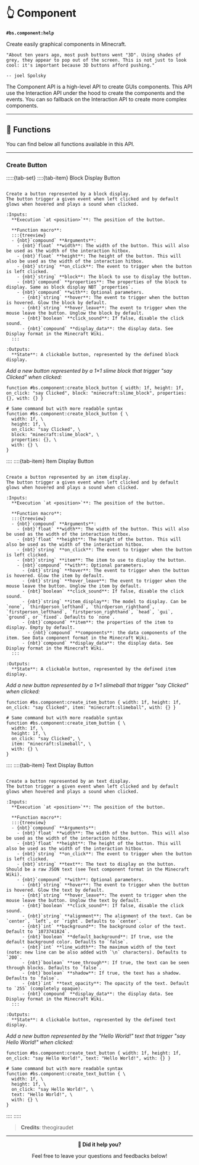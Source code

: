 # 👆 Component

**`#bs.component:help`**

Create easily graphical components in Minecraft.

```{epigraph}
"About ten years ago, most push buttons went "3D". Using shades of grey, they appear to pop out of the screen. This is not just to look cool: it's important because 3D buttons afford pushing."

-- joel Spolsky
```

The Component API is a high-level API to create GUIs components.
This API use the Interaction API under the hood to create the components and the events.
You can so fallback on the Interaction API to create more complex components.

---

## 🔧 Functions

You can find below all functions available in this API.

---

### Create Button

:::::{tab-set}
::::{tab-item} Block Display Button

```{function} #bs.component:create_block_button

Create a button represented by a block display.
The button trigger a given event when left clicked and by default glows when hovered and plays a sound when clicked.

:Inputs:
  **Execution `at <position>`**: The position of the button.

  **Function macro**:
  :::{treeview}
  - {nbt}`compound` **Arguments**:
    - {nbt}`float` **width**: The width of the button. This will also be used as the width of the interaction hitbox.
    - {nbt}`float` **height**: The height of the button. This will also be used as the width of the interaction hitbox.
    - {nbt}`string` **on_click**: The event to trigger when the button is left clicked.
    - {nbt}`string` **block**: The block to use to display the button.
    - {nbt}`compound` **properties**: The properties of the block to display. Same as block display NBT `properties`.
    - {nbt}`compound` **with**: Optional parameters.
      - {nbt}`string` **hover**: The event to trigger when the button is hovered. Glow the block by default.
      - {nbt}`string` **hover_leave**: The event to trigger when the mouse leave the button. Unglow the block by default.
      - {nbt}`boolean` **click_sound**: If false, disable the click sound.
      - {nbt}`compound` **display_data**: the display data. See Display format in the Minecraft Wiki.
  :::

:Outputs:
  **State**: A clickable button, represented by the defined block display.
```

*Add a new button represented by a 1×1 slime block that trigger "say Clicked" when clicked:*

```mcfunction
function #bs.component:create_block_button { width: 1f, height: 1f, on_click: "say Clicked", block: "minecraft:slime_block", properties: {}, with: {} }

# Same command but with more readable syntax
function #bs.component:create_block_button { \
  width: 1f, \
  height: 1f, \
  on_click: "say Clicked", \
  block: "minecraft:slime_block", \
  properties: {}, \
  with: {} \
}
```
::::
::::{tab-item} Item Display Button

```{function} #bs.component:create_item_button

Create a button represented by an item display.
The button trigger a given event when left clicked and by default glows when hovered and plays a sound when clicked.

:Inputs:
  **Execution `at <position>`**: The position of the button.

  **Function macro**:
  :::{treeview}
  - {nbt}`compound` **Arguments**:
    - {nbt}`float` **width**: The width of the button. This will also be used as the width of the interaction hitbox.
    - {nbt}`float` **height**: The height of the button. This will also be used as the width of the interaction hitbox.
    - {nbt}`string` **on_click**: The event to trigger when the button is left clicked.
    - {nbt}`string` **item**: The item to use to display the button.
    - {nbt}`compound` **with**: Optional parameters.
      - {nbt}`string` **hover**: The event to trigger when the button is hovered. Glow the item by default.
      - {nbt}`string` **hover_leave**: The event to trigger when the mouse leave the button. Unglow the item by default.
      - {nbt}`boolean` **click_sound**: If false, disable the click sound.
      - {nbt}`string` **item_display**: The model to display. Can be `none`, `thirdperson_lefthand`, `thirdperson_righthand`, `firstperson_lefthand`, `firstperson_righthand`, `head`, `gui`, `ground`, or `fixed`. Defaults to `none`.
      - {nbt}`compound` **item**: the properties of the item to display. Empty by default.
        - {nbt}`compound` **components**: the data components of the item. See Data component format in the Minecraft Wiki.
      - {nbt}`compound` **display_data**: the display data. See Display format in the Minecraft Wiki.
  :::

:Outputs:
  **State**: A clickable button, represented by the defined item display.
```

*Add a new button represented by a 1×1 slimeball that trigger "say Clicked" when clicked:*

```mcfunction
function #bs.component:create_item_button { width: 1f, height: 1f, on_click: "say Clicked", item: "minecraft:slimeball", with: {} }

# Same command but with more readable syntax
function #bs.component:create_item_button { \
  width: 1f, \
  height: 1f, \
  on_click: "say Clicked", \
  item: "minecraft:slimeball", \
  with: {} \
}
```
::::
::::{tab-item} Text Display Button

```{function} #bs.component:create_text_button

Create a button represented by an text display.
The button trigger a given event when left clicked and by default glows when hovered and plays a sound when clicked.

:Inputs:
  **Execution `at <position>`**: The position of the button.

  **Function macro**:
  :::{treeview}
  - {nbt}`compound` **Arguments**:
    - {nbt}`float` **width**: The width of the button. This will also be used as the width of the interaction hitbox.
    - {nbt}`float` **height**: The height of the button. This will also be used as the width of the interaction hitbox.
    - {nbt}`string` **on_click**: The event to trigger when the button is left clicked.
    - {nbt}`string` **text**: The text to display on the button. Should be a raw JSON text (see Text component format in the Minecraft Wiki).
    - {nbt}`compound` **with**: Optional parameters.
      - {nbt}`string` **hover**: The event to trigger when the button is hovered. Glow the text by default.
      - {nbt}`string` **hover_leave**: The event to trigger when the mouse leave the button. Unglow the text by default.
      - {nbt}`boolean` **click_sound**: If false, disable the click sound.
      - {nbt}`string` **alignment**: The alignment of the text. Can be `center`, `left`, or `right`. Defaults to `center`.
      - {nbt}`int` **background**: The background color of the text. Default to `1073741824`.
      - {nbt}`boolean` **default_background**: If true, use the default background color. Defaults to `false`.
      - {nbt}`int` **line_width**: The maximum width of the text (note: new line can be also added with `\n` characters). Defaults to `200`.
      - {nbt}`boolean` **see_through**: If true, the text can be seen through blocks. Defaults to `false`.
      - {nbt}`boolean` **shadow**: If true, the text has a shadow. Defaults to `false`.
      - {nbt}`int` **text_opacity**: The opacity of the text. Default to `255` (completely opaque).
      - {nbt}`compound` **display_data**: the display data. See Display format in the Minecraft Wiki.
  :::

:Outputs:
  **State**: A clickable button, represented by the defined text display.
```

*Add a new button represented by the "Hello World!" text that trigger "say Hello World!" when clicked:*

```mcfunction
function #bs.component:create_text_button { width: 1f, height: 1f, on_click: "say Hello World!", text: "Hello World!", with: {} }

# Same command but with more readable syntax
function #bs.component:create_text_button { \
  width: 1f, \
  height: 1f, \
  on_click: "say Hello World!", \
  text: "Hello World!", \
  with: {} \
}
```
::::
:::::

> **Credits**: theogiraudet

---

<div id="gs-comments" align=center>

**💬 Did it help you?**

Feel free to leave your questions and feedbacks below!

</div>
